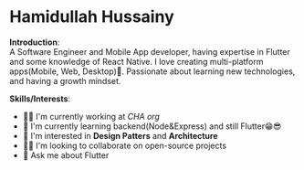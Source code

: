 # Hamidullah Hussainy

**Introduction**:  
A Software Engineer and Mobile App developer, having expertise in Flutter and some knowledge of React Native. I love creating multi-platform apps(Mobile, Web, Desktop)🥰. Passionate about learning new technologies, and having a growth mindset.

**Skills/Interests**:  
 - 👩‍💻 I'm currently working at *CHA org*
 - 🧠 I'm currently learning backend(Node&Express) and still Flutter😁😎
 - 🔭 I'm interested in **Design Patters** and **Architecture**
 - 🦸‍♀️ I'm looking to collaborate on open-source projects 
 - 💬 Ask me about Flutter